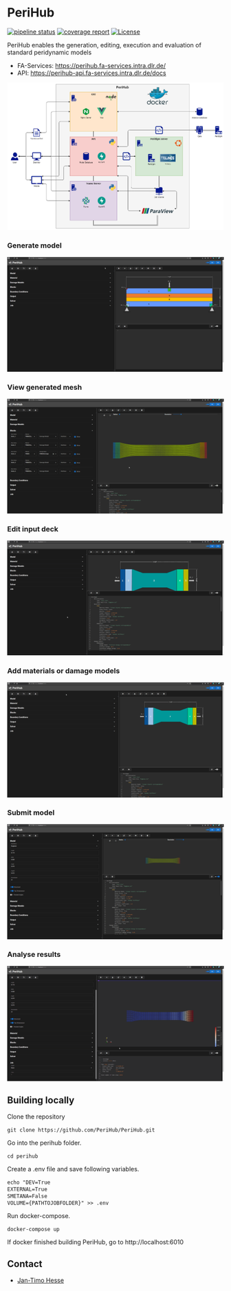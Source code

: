 # PeriHub

[![pipeline status](https://gitlab.dlr.de/fa_sw/peridynamik/PeriHub/badges/main/pipeline.svg)](https://gitlab.dlr.de/fa_sw/peridynamik/PeriHub/-/commits/main)
[![coverage report](https://gitlab.dlr.de/fa_sw/peridynamik/PeriHub/badges/main/coverage.svg)](https://gitlab.dlr.de/fa_sw/peridynamik/PeriHub/-/commits/main)
[![License](https://img.shields.io/badge/License-BSD-blue.svg)](https://gitlab.dlr.de/fa_sw/peridynamik/PeriHub/-/blob/main/LICENSE)


PeriHub enables the generation, editing, execution and evaluation of standard peridynamic models

- FA-Services: https://perihub.fa-services.intra.dlr.de/
- API: https://perihub-api.fa-services.intra.dlr.de/docs

![](gui/app/public/images/PeriHub.drawio.png)

### Generate model
![](gui/app/public/gif/generateModel.gif)
### View generated mesh
![](gui/app/public/gif/viewMesh.gif)
### Edit input deck
![](gui/app/public/gif/editInputDeck.gif)
### Add materials or damage models
![](gui/app/public/gif/addMaterialDamage.gif)
### Submit model
![](gui/app/public/gif/runModel.gif)
### Analyse results
![](gui/app/public/gif/analyseResults.gif)


## Building locally
Clone the repository
```
git clone https://github.com/PeriHub/PeriHub.git
```
Go into the perihub folder.
```
cd perihub
```
Create a .env file and save following variables.
```
echo "DEV=True
EXTERNAL=True
SMETANA=False
VOLUME={PATHTOJOBFOLDER}" >> .env
```
Run docker-compose.
```
docker-compose up
```
If docker finished building PeriHub, go to http://localhost:6010
## Contact
* [Jan-Timo Hesse](mailto:Jan-Timo.Hesse@dlr.de)
